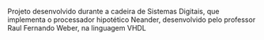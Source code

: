 Projeto desenvolvido durante a cadeira de Sistemas Digitais, que implementa o processador hipotético Neander, desenvolvido pelo professor Raul Fernando Weber, na linguagem VHDL
